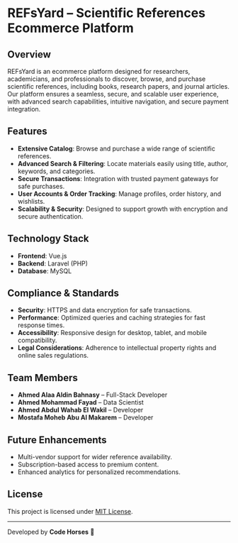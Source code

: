 # REFsYard – Scientific References Ecommerce Platform

## Overview
REFsYard is an ecommerce platform designed for researchers, academicians, and professionals to discover, browse, and purchase scientific references, including books, research papers, and journal articles. Our platform ensures a seamless, secure, and scalable user experience, with advanced search capabilities, intuitive navigation, and secure payment integration.

## Features
- **Extensive Catalog**: Browse and purchase a wide range of scientific references.
- **Advanced Search & Filtering**: Locate materials easily using title, author, keywords, and categories.
- **Secure Transactions**: Integration with trusted payment gateways for safe purchases.
- **User Accounts & Order Tracking**: Manage profiles, order history, and wishlists.
- **Scalability & Security**: Designed to support growth with encryption and secure authentication.

## Technology Stack
- **Frontend**: Vue.js
- **Backend**: Laravel (PHP)
- **Database**: MySQL

## Compliance & Standards
- **Security**: HTTPS and data encryption for safe transactions.
- **Performance**: Optimized queries and caching strategies for fast response times.
- **Accessibility**: Responsive design for desktop, tablet, and mobile compatibility.
- **Legal Considerations**: Adherence to intellectual property rights and online sales regulations.

## Team Members
- **Ahmed Alaa Aldin Bahnasy** – Full-Stack Developer
- **Ahmed Mohammad Fayad** – Data Scientist
- **Ahmed Abdul Wahab El Wakil** – Developer
- **Mostafa Moheb Abu Al Makarem** – Developer

## Future Enhancements
- Multi-vendor support for wider reference availability.
- Subscription-based access to premium content.
- Enhanced analytics for personalized recommendations.

## License
This project is licensed under [MIT License](LICENSE).

---
Developed by **Code Horses** 🚀
